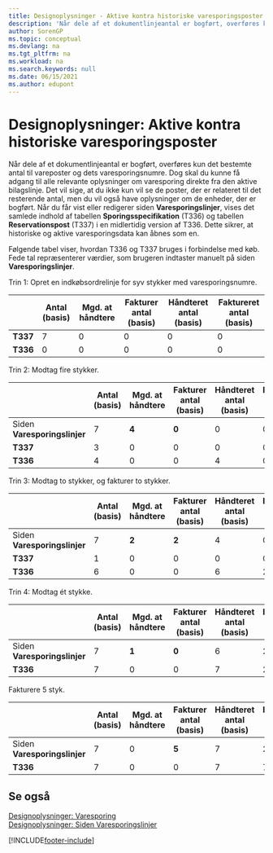 ```yaml
---
title: Designoplysninger - Aktive kontra historiske varesporingsposter
description: 'Når dele af et dokumentlinjeantal er bogført, overføres kun det bestemte antal til vareposter og dets varesporingsnumre.'
author: SorenGP
ms.topic: conceptual
ms.devlang: na
ms.tgt_pltfrm: na
ms.workload: na
ms.search.keywords: null
ms.date: 06/15/2021
ms.author: edupont
---
```

# <a name="design-details-active-versus-historic-item-tracking-entries"></a><a name="design-details-active-versus-historic-item-tracking-entries"></a>Designoplysninger: Aktive kontra historiske varesporingsposter
Når dele af et dokumentlinjeantal er bogført, overføres kun det bestemte antal til vareposter og dets varesporingsnumre. Dog skal du kunne få adgang til alle relevante oplysninger om varesporing direkte fra den aktive bilagslinje. Det vil sige, at du ikke kun vil se de poster, der er relateret til det resterende antal, men du vil også have oplysninger om de enheder, der er bogført. Når du får vist eller redigerer siden **Varesporingslinjer**, vises det samlede indhold af tabellen **Sporingsspecifikation** (T336) og tabellen **Reservationspost** (T337) i en midlertidig version af T336. Dette sikrer, at historiske og aktive varesporingsdata kan åbnes som en.  

 Følgende tabel viser, hvordan T336 og T337 bruges i forbindelse med køb. Fede tal repræsenterer værdier, som brugeren indtaster manuelt på siden **Varesporingslinjer**.  

 Trin 1: Opret en indkøbsordrelinje for syv stykker med varesporingsnumre.  

||**Antal (basis)**|**Mgd. at håndtere**|**Fakturer antal (basis)**|**Håndteret antal (basis)**|**Faktureret antal (basis)**|  
|-|----------------------------------------------|--------------------------------------------|------------------------------------------------------|-------------------------------------------------------|--------------------------------------------------------|  
|**T337**|7|0|0|0|0|  
|**T336**|0|0|0|0|0|  

 Trin 2: Modtag fire stykker.  

||**Antal (basis)**|**Mgd. at håndtere**|**Fakturer antal (basis)**|**Håndteret antal (basis)**|**Faktureret antal (basis)**|  
|-|----------------------------------------------|--------------------------------------------|------------------------------------------------------|-------------------------------------------------------|--------------------------------------------------------|  
|Siden **Varesporingslinjer**|7|**4**|**0**|0|0|  
|**T337**|3|0|0|0|0|  
|**T336**|4|0|0|4|0|  

 Trin 3: Modtag to stykker, og fakturer to stykker.  

||**Antal (basis)**|**Mgd. at håndtere**|**Fakturer antal (basis)**|**Håndteret antal (basis)**|**Faktureret antal (basis)**|  
|-|----------------------------------------------|--------------------------------------------|------------------------------------------------------|-------------------------------------------------------|--------------------------------------------------------|  
|Siden **Varesporingslinjer**|7|**2**|**2**|4|0|  
|**T337**|1|0|0|0|0|  
|**T336**|6|0|0|6|2|  

 Trin 4: Modtag ét stykke.  

||**Antal (basis)**|**Mgd. at håndtere**|**Fakturer antal (basis)**|**Håndteret antal (basis)**|**Faktureret antal (basis)**|  
|-|----------------------------------------------|--------------------------------------------|------------------------------------------------------|-------------------------------------------------------|--------------------------------------------------------|  
|Siden **Varesporingslinjer**|7|**1**|**0**|6|2|  
|**T336**|7|0|0|7|2|  

 Fakturere 5 styk.  

||**Antal (basis)**|**Mgd. at håndtere**|**Fakturer antal (basis)**|**Håndteret antal (basis)**|**Faktureret antal (basis)**|  
|-|----------------------------------------------|--------------------------------------------|------------------------------------------------------|-------------------------------------------------------|--------------------------------------------------------|  
|Siden **Varesporingslinjer**|7|0|**5**|7|2|  
|**T336**|7|0|0|7|7|  

## <a name="see-also"></a><a name="see-also"></a>Se også
 [Designoplysninger: Varesporing](design-details-item-tracking.md)   
 [Designoplysninger: Siden Varesporingslinjer](design-details-item-tracking-lines-window.md)


[!INCLUDE[footer-include](includes/footer-banner.md)]
